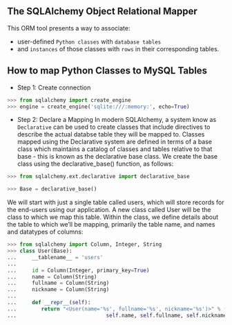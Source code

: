 ## The SQLAlchemy Object Relational Mapper

This ORM tool presents a way to associate:
- user-defined `Python classes` with `database tables` 
- and `instances` of those classes with `rows` in their corresponding tables.

## How to map Python Classes to MySQL Tables
- Step 1: Create connection
```py
>>> from sqlalchemy import create_engine
>>> engine = create_engine('sqlite:///:memory:', echo=True)
```

- Step 2: Declare a Mapping
In modern SQLAlchemy, a system know as `Declarative` can be used to create classes that include directives to describe the actual databse table they will be mapped to. Classes mapped using the Declarative system are defined in terms of a base class which maintains a catalog of classes and tables relative to that base - this is known as the declarative base class. We create the base class using the declarative_base() function, as follows:
```py
>>> from sqlalchemy.ext.declarative import declarative_base

>>> Base = declarative_base()
```
 We will start with just a single table called users, which will store records for the end-users using our application. A new class called User will be the class to which we map this table. Within the class, we define details about the table to which we’ll be mapping, primarily the table name, and names and datatypes of columns:
```py
>>> from sqlalchemy import Column, Integer, String
>>> class User(Base):
...     __tablename__ = 'users'
...
...     id = Column(Integer, primary_key=True)
...     name = Column(String)
...     fullname = Column(String)
...     nickname = Column(String)
...
...     def __repr__(self):
...        return "<User(name='%s', fullname='%s', nickname='%s')>" % (
...                             self.name, self.fullname, self.nickname)
```